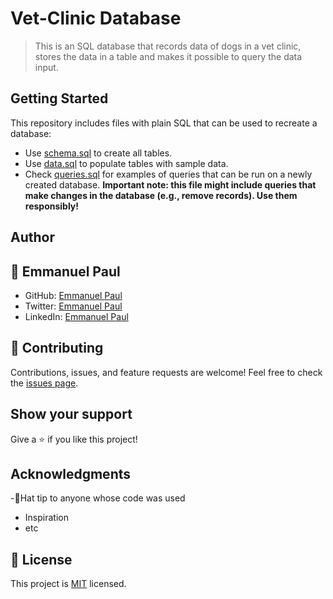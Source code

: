 # Vet-Clinic Database

> This is an SQL database that records data of dogs in a vet clinic, stores the data in a table and makes it possible to query the data input.

## Getting Started

This repository includes files with plain SQL that can be used to recreate a database:

- Use [schema.sql](./schema.sql) to create all tables.
- Use [data.sql](./data.sql) to populate tables with sample data.
- Check [queries.sql](./queries.sql) for examples of queries that can be run on a newly created database. **Important note: this file might include queries that make changes in the database (e.g., remove records). Use them responsibly!**


## Author
## 👤 **Emmanuel Paul**

- GitHub: [Emmanuel Paul](https://github.com/Epaltechs/Vet-clinic)
- Twitter: [Emmanuel Paul](http://twitter.com/@emmapaul247)
- LinkedIn: [Emmanuel Paul](https://www.linkedin.com/in/emmanuel-s-paul/)

## :handshake: Contributing
Contributions, issues, and feature requests are welcome!
Feel free to check the [issues page](https://github.com/Epaltechs/Vet-clinic/issues).

## Show your support
Give a :star:️ if you like this project!

## Acknowledgments
-🎩Hat tip to anyone whose code was used
- Inspiration
- etc

## :memo: License
This project is [MIT](./MIT.md) licensed.

